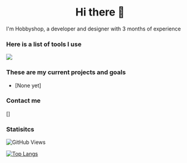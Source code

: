 <h1 align="center">Hi there 👋</h1>

I'm Hobbyshop, a developer and designer with 3 months of experience

### Here is a list of tools I use
![](https://skillicons.dev/icons?i=idea,vscode,java,css,html)

### These are my current projects and goals
* [None yet]

### Contact me
[]

### Statisitcs
![GitHub Views](https://komarev.com/ghpvc/?username=hobbyshop&color=AA80FF)

[![Top Langs](https://github-readme-stats.vercel.app/api/top-langs/?username=hobbyshop&layout=compact&theme=nightowl)](https://github.com/anuraghazra/github-readme-stats)

